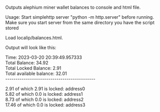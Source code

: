 Outputs alephium miner wallet balances to console and html file.

Usage:
Start simplehttp server "python -m http.server" before running. 
Make sure you start server from the same directory you have the script stored

Load localip/balances.html.

Output will look like this:

Time: 2023-03-20 20:39:49.957333 <br>
Total Balance: 34.92 <br>
Total Locked Balance: 2.91 <br>
Total available balance: 32.01 <br>
--------------------------------------------<br>

2.91 of which 2.91 is locked: address0 <br>
5.82 of which 0.0 is locked: address1 <br>
8.73 of which 0.0 is locked: address2 <br>
17.46 of which 0.0 is locked: address3 <br>


